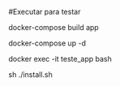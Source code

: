 #Executar para testar


docker-compose build app


docker-compose up -d 


docker exec -it teste_app bash


sh ./install.sh

